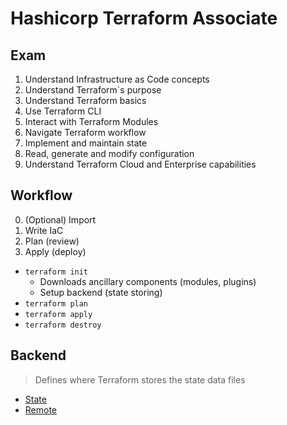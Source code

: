 # Hashicorp Terraform Associate

## Exam

1. Understand Infrastructure as Code concepts
2. Understand Terraform`s purpose
3. Understand Terraform basics
4. Use Terraform CLI
5. Interact with Terraform Modules
6. Navigate Terraform workflow
7. Implement and maintain state
8. Read, generate and modify configuration
9. Understand Terraform Cloud and Enterprise capabilities

## Workflow

0. (Optional) Import
1. Write IaC
2. Plan (review)
3. Apply (deploy)

* `terraform init`
    * Downloads ancillary components (modules, plugins)
    * Setup backend (state storing)
* `terraform plan`
* `terraform apply`
* `terraform destroy`

## Backend

> Defines where Terraform stores the state data files

* [State](https://developer.hashicorp.com/terraform/language/state/purpose)
* [Remote](https://developer.hashicorp.com/terraform/language/state/remote)
